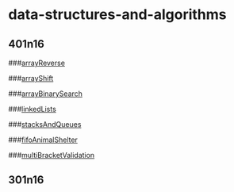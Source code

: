 # data-structures-and-algorithms


## 401n16


###[arrayReverse](/code-challenges/401n16/arrayReverse/README-arrayReverse.md)

###[arrayShift](/code-challenges/401n16/arrayReverse/README-arrayShift.md)

###[arrayBinarySearch](/code-challenges/401n16/arrayReverse/README-arrayBinarySearch.md)

###[linkedLists](/code-challenges/401n16/data-structures/linkedlist/README-linkedList.md)

###[stacksAndQueues](/code-challenges/401n16/data-structures/stacksAndQueues/README-stacksAndQueues.md)

###[fifoAnimalShelter](/code-challenges/401n16/fifoAnimalShelter/README-fifoAnimalShelter.md)

###[multiBracketValidation](/code-challenges/401n16/multiBracketValidation/README-multiBracketValidation.md)



## 301n16
